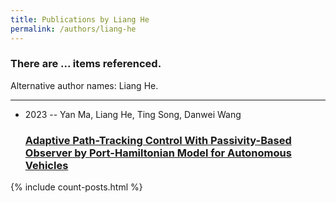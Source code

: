 ```yaml
---
title: Publications by Liang He
permalink: /authors/liang-he
---
```


<h3 id="number-posts">There are ... items referenced.</h3>
<p id='info-authors'>Alternative author names: Liang He.</p>
<hr />
<ul class="post-list">
<li><span class='post-meta'>2023 -- Yan Ma, Liang He, Ting Song, Danwei Wang</span><h3><a class='post-link' href="{{ site.baseurl }}/adaptive-path-tracking-control-with-passivity-based-observer-by-port-hamiltonian-model-for-autonomous-vehicles">Adaptive Path-Tracking Control With Passivity-Based Observer by Port-Hamiltonian Model for Autonomous Vehicles</a></h3></li>

</ul>
{% include count-posts.html %}
